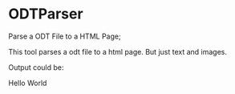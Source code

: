 # ODTParser
Parse a ODT File to a HTML Page;

This tool parses a odt file to a html page.
But just text and images.

Output could be:
<p>Hello World</p>
<img src="data:image;base64,/9j/4AAQSk .... />
